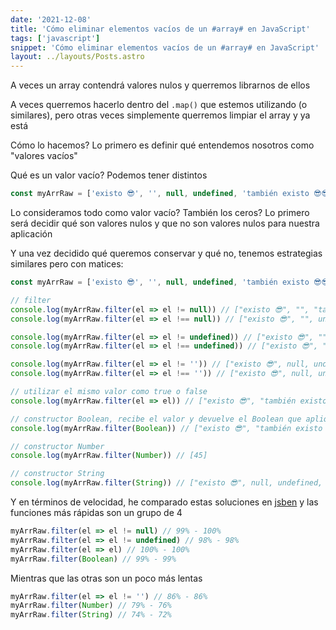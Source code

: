 ```yaml
---
date: '2021-12-08'
title: 'Cómo eliminar elementos vacíos de un #array# en JavaScript'
tags: ['javascript']
snippet: 'Cómo eliminar elementos vacíos de un #array# en JavaScript'
layout: ../layouts/Posts.astro
---
```


A veces un array contendrá valores nulos y querremos librarnos de ellos

A veces querremos hacerlo dentro del `.map()` que estemos utilizando (o similares), pero otras veces simplemente querremos limpiar el array y ya está

Cómo lo hacemos? Lo primero es definir qué entendemos nosotros como "valores vacíos"

Qué es un valor vacío? Podemos tener distintos

```js
const myArrRaw = ['existo 😎', '', null, undefined, 'también existo 😎😎', false, 0, NaN, , , , , ' ', 45]
```

Lo consideramos todo como valor vacío? También los ceros? Lo primero será decidir qué son valores nulos y que no son valores nulos para nuestra aplicación

Y una vez decidido qué queremos conservar y qué no, tenemos estrategias similares pero con matices:

```js
const myArrRaw = ['existo 😎', '', null, undefined, 'también existo 😎😎', false, 0, NaN, , , , , ' ', 45]

// filter
console.log(myArrRaw.filter(el => el != null)) // ["existo 😎", "", "también existo 😎😎", false, 0, NaN, " "]
console.log(myArrRaw.filter(el => el !== null)) // ["existo 😎", "", undefined, "también existo 😎😎", false, 0, NaN, " "]

console.log(myArrRaw.filter(el => el != undefined)) // ["existo 😎", "", "también existo 😎😎", false, 0, NaN, " "]
console.log(myArrRaw.filter(el => el !== undefined)) // ["existo 😎", "", null, "también existo 😎😎", false, 0, NaN, " "]

console.log(myArrRaw.filter(el => el != '')) // ["existo 😎", null, undefined, "también existo 😎😎", NaN, " "]
console.log(myArrRaw.filter(el => el !== '')) // ["existo 😎", null, undefined, "también existo 😎😎", false, 0, NaN, " "]

// utilizar el mismo valor como true o false
console.log(myArrRaw.filter(el => el)) // ["existo 😎", "también existo 😎😎", " "]

// constructor Boolean, recibe el valor y devuelve el Boolean que aplique
console.log(myArrRaw.filter(Boolean)) // ["existo 😎", "también existo 😎😎", " "]

// constructor Number
console.log(myArrRaw.filter(Number)) // [45]

// constructor String
console.log(myArrRaw.filter(String)) // ["existo 😎", null, undefined, "también existo 😎😎", false, 0, NaN, " "]
```

Y en términos de velocidad, he comparado estas soluciones en [jsben](https://jsben.ch/) y las funciones más rápidas son un grupo de 4

```js
myArrRaw.filter(el => el != null) // 99% - 100%
myArrRaw.filter(el => el != undefined) // 98% - 98%
myArrRaw.filter(el => el) // 100% - 100%
myArrRaw.filter(Boolean) // 99% - 99%
```

Mientras que las otras son un poco más lentas

```js
myArrRaw.filter(el => el != '') // 86% - 86%
myArrRaw.filter(Number) // 79% - 76%
myArrRaw.filter(String) // 74% - 72%
```
